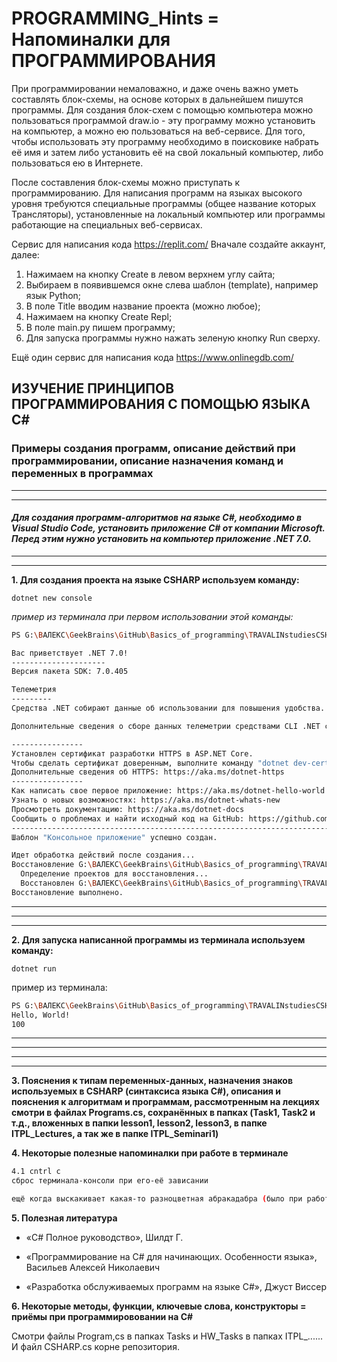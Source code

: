 # PROGRAMMING_Hints = Напоминалки для ПРОГРАММИРОВАНИЯ

При программировании немаловажно, и даже очень важно уметь составлять блок-схемы, на основе которых в дальнейшем пишутся программы. Для создания блок-схем с помощью компьютера можно пользоваться программой draw.io - эту программу можно установить на компьютер, а можно ею пользоваться на веб-сервисе. Для того, чтобы использовать эту программу необходимо в поисковике набрать её имя и затем либо установить её на свой локальный компьютер, либо пользоваться ею в Интернете. 

После составления блок-схемы можно приступать к программированию. Для написания программ на языках высокого уровня требуются специальные программы (общее название которых Трансляторы), установленные на локальный компьютер или программы работающие на специальных веб-сервисах.

Сервис для написания кода https://replit.com/
Вначале создайте аккаунт, далее:
1) Нажимаем на кнопку Create в левом верхнем углу сайта;
2) Выбираем в появившемся окне слева шаблон (template), например язык Python;
3) В поле Title вводим название проекта (можно любое);
4) Нажимаем на кнопку Create Repl;
5) В поле main.py пишем программу;
6) Для запуска программы нужно нажать зеленую кнопку Run сверху.

Ещё один сервис для написания кода https://www.onlinegdb.com/

## ИЗУЧЕНИЕ ПРИНЦИПОВ ПРОГРАММИРОВАНИЯ С ПОМОЩЬЮ ЯЗЫКА C#
### Примеры создания программ, описание действий при программировании, описание назначения команд и переменных в программах
____
____
#### _Для создания программ-алгоритмов на языке C#, необходимо в Visual Studio Code, установить приложение **С# от компании Microsoft**. Перед этим нужно установить на компьютер приложение **.NET 7.0**._ 
____
____

**1. Для создания проекта на языке CSHARP используем команду:**

``````
dotnet new console
``````
_пример из терминала при первом использовании этой команды:_
```sh
PS G:\ВАЛЕКС\GeekBrains\GitHub\Basics_of_programming\TRAVALINstudiesCSHARP\lesson1\task1> dotnet new console

Вас приветствует .NET 7.0!
---------------------
Версия пакета SDK: 7.0.405

Телеметрия
---------
Средства .NET собирают данные об использовании для повышения удобства. Данные собираются корпорацией Майкрософт и предоставляются сообществу. Вы можете отключить отправку данных телеметрии, установив значение "1" или "true" для переменной среды DOTNET_CLI_TELEMETRY_OPTOUT в подходящей оболочке.

Дополнительные сведения о сборе данных телеметрии средствами CLI .NET см. на странице https://aka.ms/dotnet-cli-telemetry.

----------------
Установлен сертификат разработки HTTPS в ASP.NET Core.
Чтобы сделать сертификат доверенным, выполните команду "dotnet dev-certs https --trust" (только в Windows и macOS).
Дополнительные сведения об HTTPS: https://aka.ms/dotnet-https
----------------
Как написать свое первое приложение: https://aka.ms/dotnet-hello-world
Узнать о новых возможностях: https://aka.ms/dotnet-whats-new
Просмотреть документацию: https://aka.ms/dotnet-docs
Сообщить о проблемах и найти исходный код на GitHub: https://github.com/dotnet/core
--------------------------------------------------------------------------------------
Шаблон "Консольное приложение" успешно создан.

Идет обработка действий после создания...
Восстановление G:\ВАЛЕКС\GeekBrains\GitHub\Basics_of_programming\TRAVALINstudiesCSHARP\lesson1\task1\task1.csproj:
  Определение проектов для восстановления...
  Восстановлен G:\ВАЛЕКС\GeekBrains\GitHub\Basics_of_programming\TRAVALINstudiesCSHARP\lesson1\task1\task1.csproj (за 311 ms).      
Восстановление выполнено.
``````
____
____
____
**2. Для запуска написанной программы из терминала используем команду:**

```
dotnet run
```
пример из терминала:
```sh
PS G:\ВАЛЕКС\GeekBrains\GitHub\Basics_of_programming\TRAVALINstudiesCSHARP\lesson1\task1> dotnet run
Hello, World!
100
```
_____
_____
_____
_____
**3. Пояснения к типам переменных-данных, назначения знаков используемых в CSHARP (синтаксиса языка C#), описания и пояснения к алгоритмам и программам, рассмотренным на лекциях смотри в файлах Programs.cs, сохранённых в папках (Task1, Task2 и т.д., вложенных в папки lesson1, lesson2, lesson3, в папке ITPL_Lectures, а так же в папке ITPL_Seminari1)**

**4. Некоторые полезные напоминалки при работе в терминале**

```sh
4.1 cntrl c 
сброс терминала-консоли при его-её зависании
```

```sh
ещё когда выскакивает какая-то разноцветная абракадабра (было при работе с командами Git и GitHab) помогает нажатие клавиши Esc а затем Shift : далее появляется двоеточие после которого вводим wq
```

**5. Полезная литература**

* «C# Полное руководство», Шилдт Г.

* «Программирование на C# для начинающих. Особенности языка», Васильев Алексей Николаевич

* «Разработка обслуживаемых программ на языке C#», Джуст Виссер


**6. Некоторые методы, функции, ключевые слова, конструкторы = приёмы при программирововании на C#**

Смотри файлы Program,cs в папках Tasks и HW_Tasks в папках ITPL_......
И файл CSHARP.cs корне репозитория.
